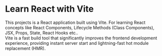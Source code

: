 # Learn React with Vite

This projects is a React application built using Vite. For learning React concepts like React Components, Lifecycle Methods (Class Components), JSX, Props, State, React Hooks etc..
<br />
Vite is a fast build tool that significantly improves the frontend development experience, providing instant server start and lightning-fast hot module replacement (HMR).
